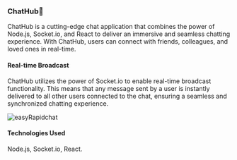 ### ChatHub💬

ChatHub is a cutting-edge chat application that combines the power of Node.js, Socket.io, and React to deliver an immersive and seamless chatting experience. With ChatHub, users can connect with friends, colleagues, and loved ones in real-time.

#### Real-time Broadcast
ChatHub utilizes the power of Socket.io to enable real-time broadcast functionality. This means that any message sent by a user is instantly delivered to all other users connected to the chat, ensuring a seamless and synchronized chatting experience.

![easyRapidchat](https://github.com/hossainchisty/ChatHub/assets/62835101/0e0cbe1e-7d41-45b2-b7a3-232dd2a5cd8c)

#### Technologies Used
Node.js,
Socket.io,
React.


